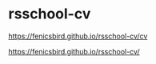 # rsschool-cv
https://fenicsbird.github.io/rsschool-cv/cv

https://fenicsbird.github.io/rsschool-cv/
